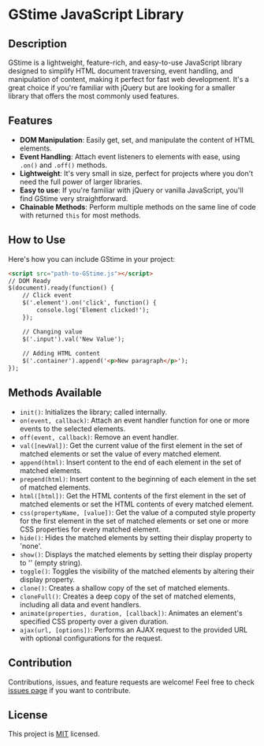 # GStime JavaScript Library

## Description

GStime is a lightweight, feature-rich, and easy-to-use JavaScript library designed to simplify HTML document traversing, event handling, and manipulation of content, making it perfect for fast web development. It's a great choice if you're familiar with jQuery but are looking for a smaller library that offers the most commonly used features.

## Features

- **DOM Manipulation**: Easily get, set, and manipulate the content of HTML elements.
- **Event Handling**: Attach event listeners to elements with ease, using `.on()` and `.off()` methods.
- **Lightweight**: It's very small in size, perfect for projects where you don't need the full power of larger libraries.
- **Easy to use**: If you're familiar with jQuery or vanilla JavaScript, you'll find GStime very straightforward.
- **Chainable Methods**: Perform multiple methods on the same line of code with returned `this` for most methods.

## How to Use

Here's how you can include GStime in your project:

```html
<script src="path-to-GStime.js"></script>
// DOM Ready
$(document).ready(function() {
    // Click event
    $('.element').on('click', function() {
        console.log('Element clicked!');
    });

    // Changing value
    $('.input').val('New Value');
    
    // Adding HTML content
    $('.container').append('<p>New paragraph</p>');
});
```
## Methods Available

- `init()`: Initializes the library; called internally.
- `on(event, callback)`: Attach an event handler function for one or more events to the selected elements.
- `off(event, callback)`: Remove an event handler.
- `val([newVal])`: Get the current value of the first element in the set of matched elements or set the value of every matched element.
- `append(html)`: Insert content to the end of each element in the set of matched elements.
- `prepend(html)`: Insert content to the beginning of each element in the set of matched elements.
- `html([html])`: Get the HTML contents of the first element in the set of matched elements or set the HTML contents of every matched element.
- `css(propertyName, [value])`: Get the value of a computed style property for the first element in the set of matched elements or set one or more CSS properties for every matched element.
- `hide()`: Hides the matched elements by setting their display property to 'none'.
- `show()`: Displays the matched elements by setting their display property to '' (empty string).
- `toggle()`: Toggles the visibility of the matched elements by altering their display property.
- `clone()`: Creates a shallow copy of the set of matched elements.
- `cloneFull()`: Creates a deep copy of the set of matched elements, including all data and event handlers.
- `animate(properties, duration, [callback])`: Animates an element's specified CSS property over a given duration.
- `ajax(url, [options])`: Performs an AJAX request to the provided URL with optional configurations for the request.

## Contribution

Contributions, issues, and feature requests are welcome! Feel free to check [issues page](#) if you want to contribute.

## License

This project is [MIT](#) licensed.
